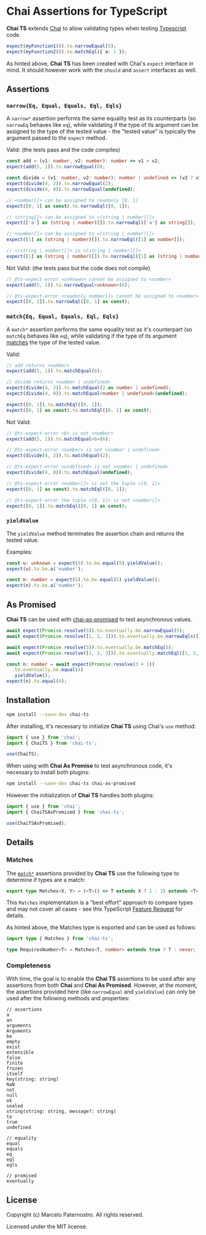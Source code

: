 # Chai Assertions for TypeScript

**Chai TS** extends [Chai](http://chaijs.com/) to allow validating types when testing [Typescript](https://www.typescriptlang.org) code.

```typescript
expect(myFunction1()).to.narrowEqual(5);
expect(myFunction2()).to.matchEql({ a: 1 });
```

As hinted above, **Chai TS** has been created with Chai's `expect` interface in mind. It should however work with the `should` and `assert` interfaces as well.

## Assertions

### `narrow{Eq, Equal, Equals, Eql, Eqls}`

A `narrow*` assertion performs the same equality test as its counterparts (so `narrowEq` behaves like `eq`), while validating if the type of its argument can be assigned to the type of the tested value - the "tested value" is typically the argument passed to the `expect` method.

Valid: (the tests pass and the code compiles)

```typescript
const add = (v1: number, v2: number): number => v1 + v2;
expect(add(5, 1)).to.narrowEqual(6);

const divide = (v1: number, v2: number): number | undefined => (v2 ? v1 / v2 : undefined);
expect(divide(4, 2)).to.narrowEqual(2);
expect(divide(4, 0)).to.narrowEqual(undefined);

// <number[]> can be assigned to readonly [0, 1]
expect([0, 1] as const).to.narrowEql([0, 1]);

// <string[]> can be assigned to <(string | number)[]>
expect(['a'] as (string | number)[]).to.narrowEql(['a'] as string[]);

// <number[]> can be assigned to <(string | number)[]>
expect([1] as (string | number)[]).to.narrowEql([1] as number[]);

// <(string | number)[]> is <(string | number)[]>
expect([1] as (string | number)[]).to.narrowEql([1] as (string | number)[]);
```

Not Valid: (the tests pass but the code does not compile)

```typescript
// @ts-expect-error <unknown> cannot be assigned to <number>
expect(add(5, 1)).to.narrowEqual<unknown>(6);

// @ts-expect-error <readonly number[]> cannot be assigned to <number>
expect([0, 1]).to.narrowEql([0, 1] as const);
```

### `match{Eq, Equal, Equals, Eql, Eqls}`

A `match*` assertion performs the same equality test as it's counterpart (so `matchEq` behaves like `eq`), while validating if the type of its argument [matches](#matches) the type of the tested value.

Valid:

```typescript
// add returns <number>
expect(add(5, 1)).to.matchEqual(6);

// divide returns <number | undefined>
expect(divide(4, 2)).to.matchEqual(2 as number | undefined);
expect(divide(4, 0)).to.matchEqual<number | undefined>(undefined);

expect([0, 1]).to.matchEql([0, 1]);
expect([0, 1] as const).to.matchEql([0, 1] as const);
```

Not Valid:

```typescript
// @ts-expect-error <6> is not <number>
expect(add(5, 1)).to.matchEqual<6>(6);

// @ts-expect-error <number> is not <number | undefined>
expect(divide(4, 2)).to.matchEqual(2);

// @ts-expect-error <undefined> is not <number | undefined>
expect(divide(4, 0)).to.matchEqual(undefined);

// @ts-expect-error <number[]> is not the tuple <[0, 1]>
expect([0, 1] as const).to.matchEql([0, 1]);

// @ts-expect-error the tuple <[0, 1]> is not <number[]>
expect([0, 1]).to.matchEql([0, 1] as const);
```

### `yieldValue`

The `yieldValue` method terminates the assertion chain and returns the tested value.

Examples:

```typescript
const u: unknown = expect(5).to.be.equal(5).yieldValue();
expect(u).to.be.a('number');

const n: number = expect(5).to.be.equal(5).yieldValue();
expect(n).to.be.a('number');
```

## As Promised

**Chai TS** can be used with [chai-as-promised](https://github.com/domenic/chai-as-promised) to test asynchronous values.

```typescript
await expect(Promise.resolve(5)).to.eventually.be.narrowEqual(5);
await expect(Promise.resolve([1, 2, 3])).to.eventually.be.narrowEqls([1, 2, 3]);

await expect(Promise.resolve(5)).to.eventually.be.matchEq(5);
await expect(Promise.resolve([1, 2, 3])).to.eventually.matchEql([1, 2, 3]);

const n: number = await expect(Promise.resolve(3 + 1))
  .to.eventually.be.equal(4)
  .yieldValue();
expect(n).to.equal(4);
```

## Installation

```bash
npm install --save-dev chai-ts
```

After installing, it's necessary to initialize **Chai TS** using Chai's `use` method:

```typescript
import { use } from 'chai';
import { ChaiTS } from 'chai-ts';

use(ChaiTS);
```

When using with **Chai As Promise** to test asynchronous code, it's necessary to install both plugins:

```bash
npm install --save-dev chai-ts chai-as-promised
```

However the initialization of **Chai TS** handles both plugins:

```typescript
import { use } from 'chai';
import { ChaiTSAsPromised } from 'chai-ts';

use(ChaiTSAsPromised);
```

## Details

### Matches

The [`match*`](#matcheq-equal-equals-eql-eqls) assertions provided by **Chai TS** use the following type to determine if types are a match:

```typescript
export type Matches<X, Y> = (<T>() => T extends X ? 1 : 2) extends <T>() => T extends Y ? 1 : 2 ? true : false;
```

This `Matches` implementation is a "best effort" approach to compare types and may not cover all cases - see this TypeScript [Feature Request](https://github.com/microsoft/TypeScript/issues/27024) for details.

As hinted above, the Matches type is exported and can be used as follows:

```typescript
import type { Matches } from 'chai-ts';

type RequiresNumber<T> = Matches<T, number> extends true ? T : never;
```

### Completeness

With time, the goal is to enable the **Chai TS** assertions to be used after any assertions from both **Chai** and **Chai As Promised**. However, at the moment, the assertions provided here (like `narrowEqual` and `yieldValue`) can only be used after the following methods and properties:

```
// assertions
a
an
arguments
Arguments
be
empty
exist
extensible
false
finite
frozen
itself
key(string: string)
NaN
not
null
ok
sealed
string(string: string, message?: string)
to
true
undefined

// equality
equal
equals
eq
eql
eqls

// promised
eventually
```

## License

Copyright (c) Marcelo Paternostro. All rights reserved.

Licensed under the MIT license.
